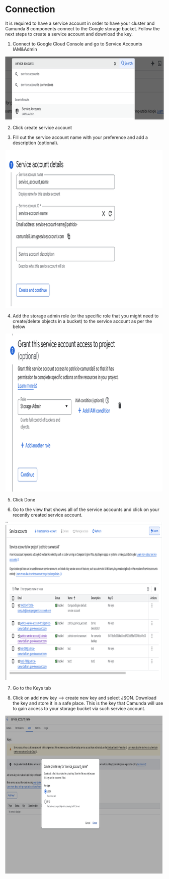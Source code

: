 # Connection

It is required to have a service account in order to have your cluster and Camunda 8 components connect to the Google storage bucket. Follow the next steps to create a service account and download the key.

1. Connect to Google Cloud Console and go to Service Accounts IAM&Admin

<img src="image/IAM.png" width="600" height="200" />

2. Click create service account

3. Fill out the service account name with your preference and add a description (optional).

<img src="image/nameservice.png" width="500" height="500" />

4. Add the storage admin role (or the specific role that you might need to create/delete objects in a bucket) to the service account as per the below

<img src="image/role.png" width="500" height="500" />

5. Click Done

6. Go to the view that shows all of the service accounts and click on your recently created service account.

<img src="image/view.png" width="500" height="500" />

7. Go to the Keys tab

8. Click on add new key --> create new key and select JSON. Download the key and store it in a safe place. This is the key that Camunda will use to gain access to your storage bucket via such service account.

<img src="image/download.png" width="500" height="500" />
